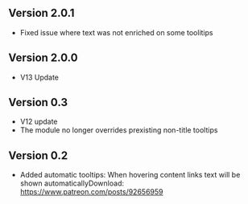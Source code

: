 ## Version 2.0.1
- Fixed issue where text was not enriched on some toolitips

## Version 2.0.0
- V13 Update

## Version 0.3
- V12 update
- The module no longer overrides prexisting non-title tooltips

## Version 0.2
- Added automatic tooltips: When hovering content links text will be shown automaticallyDownload: https://www.patreon.com/posts/92656959

